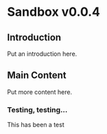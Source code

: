 # Sandbox v0.0.4

## Introduction
Put an introduction here.

## Main Content
Put more content here.

### Testing, testing...
This has been a test
